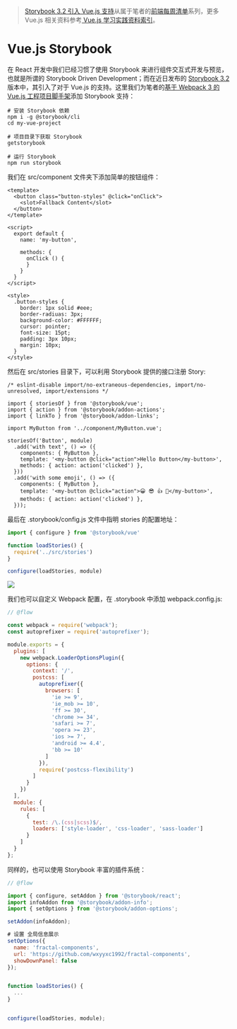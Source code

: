 > [Storybook 3.2 引入 Vue.js 支持](https://github.com/wxyyxc1992/create-webpack-app/tree/master/vue/Storybook.md)从属于笔者的[前端每周清单](https://parg.co/bh1)系列，更多 Vue.js 相关资料参考[ Vue.js 学习实践资料索引](https://parg.co/byL)。

# Vue.js Storybook

在 React 开发中我们已经习惯了使用 Storybook 来进行组件交互式开发与预览，也就是所谓的 Storybook Driven Development；而在近日发布的 [Storybook 3.2](https://parg.co/bgX)版本中，其引入了对于 Vue.js 的支持。这里我们为笔者的[基于 Webpack 3 的 Vue.js 工程项目脚手架](https://github.com/wxyyxc1992/create-webpack-app/tree/master/vue)添加 Storybook 支持：

```shell
# 安装 Storybook 依赖
npm i -g @storybook/cli
cd my-vue-project

# 项目目录下获取 Storybook
getstorybook

# 运行 Storybook
npm run storybook
```


我们在 src/component 文件夹下添加简单的按钮组件：

```vuejs
<template>
  <button class="button-styles" @click="onClick">
    <slot>Fallback Content</slot>
  </button>
</template>

<script>
  export default {
    name: 'my-button',
  
    methods: {
      onClick () {
      }
    }
  }
</script>

<style>
  .button-styles {
    border: 1px solid #eee;
    border-radiuas: 3px;
    background-color: #FFFFFF;
    cursor: pointer;
    font-size: 15pt;
    padding: 3px 10px;
    margin: 10px;
  }
</style>
```

然后在 src/stories 目录下，可以利用 Storybook 提供的接口注册 Story:
```vuejs
/* eslint-disable import/no-extraneous-dependencies, import/no-unresolved, import/extensions */

import { storiesOf } from '@storybook/vue';
import { action } from '@storybook/addon-actions';
import { linkTo } from '@storybook/addon-links';

import MyButton from '../component/MyButton.vue';

storiesOf('Button', module)
  .add('with text', () => ({
    components: { MyButton },
    template: '<my-button @click="action">Hello Button</my-button>',
    methods: { action: action('clicked') },
  }))
  .add('with some emoji', () => ({
    components: { MyButton },
    template: '<my-button @click="action">😀 😎 👍 💯</my-button>',
    methods: { action: action('clicked') },
  }));

```

最后在 .storybook/config.js 文件中指明 stories 的配置地址：


```javascript
import { configure } from '@storybook/vue'

function loadStories() {
  require('../src/stories')
}

configure(loadStories, module)
```

![](https://coding.net/u/hoteam/p/Cache/git/raw/master/2017/6/1/1-fUZGDSIAVBJYKNaAd_yZaw.gif)


我们也可以自定义 Webpack 配置，在 .storybook 中添加 webpack.config.js:
```javascript
// @flow

const webpack = require('webpack');
const autoprefixer = require('autoprefixer');

module.exports = {
  plugins: [
    new webpack.LoaderOptionsPlugin({
      options: {
        context: '/',
        postcss: [
          autoprefixer({
            browsers: [
              'ie >= 9',
              'ie_mob >= 10',
              'ff >= 30',
              'chrome >= 34',
              'safari >= 7',
              'opera >= 23',
              'ios >= 7',
              'android >= 4.4',
              'bb >= 10'
            ]
          }),
          require('postcss-flexibility')
        ]
      }
    })
  ],
  module: {
    rules: [
      {
        test: /\.(css|scss)$/,
        loaders: ['style-loader', 'css-loader', 'sass-loader']
      }
    ]
  }
};
```
同样的，也可以使用 Storybook 丰富的插件系统：
```javascript
// @flow

import { configure, setAddon } from '@storybook/react';
import infoAddon from '@storybook/addon-info';
import { setOptions } from '@storybook/addon-options';

setAddon(infoAddon);

# 设置 全局信息展示
setOptions({
  name: 'fractal-components',
  url: 'https://github.com/wxyyxc1992/fractal-components',
  showDownPanel: false
});


function loadStories() {
  ...
}


configure(loadStories, module);

```






